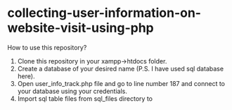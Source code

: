 # collecting-user-information-on-website-visit-using-php

How to use this repository?

1) Clone this repository in your xampp->htdocs folder.
2) Create a database of your desired name (P.S. I have used sql database here).
3) Open user_info_track.php file and go to line number 187 and connect to your database using your credentials.
4) Import sql table files from sql_files directory to 
